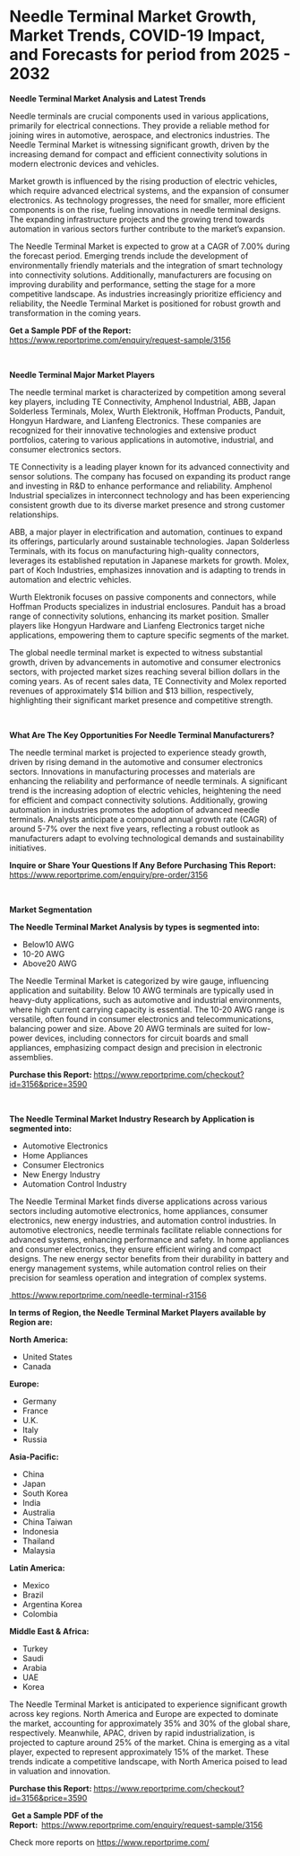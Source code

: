 <p><h1>Needle Terminal Market Growth, Market Trends, COVID-19 Impact, and Forecasts for period from 2025 - 2032</h1></p><p><strong>Needle Terminal Market Analysis and Latest Trends</strong></p>
<p><p>Needle terminals are crucial components used in various applications, primarily for electrical connections. They provide a reliable method for joining wires in automotive, aerospace, and electronics industries. The Needle Terminal Market is witnessing significant growth, driven by the increasing demand for compact and efficient connectivity solutions in modern electronic devices and vehicles.</p><p>Market growth is influenced by the rising production of electric vehicles, which require advanced electrical systems, and the expansion of consumer electronics. As technology progresses, the need for smaller, more efficient components is on the rise, fueling innovations in needle terminal designs. The expanding infrastructure projects and the growing trend towards automation in various sectors further contribute to the market’s expansion.</p><p>The Needle Terminal Market is expected to grow at a CAGR of 7.00% during the forecast period. Emerging trends include the development of environmentally friendly materials and the integration of smart technology into connectivity solutions. Additionally, manufacturers are focusing on improving durability and performance, setting the stage for a more competitive landscape. As industries increasingly prioritize efficiency and reliability, the Needle Terminal Market is positioned for robust growth and transformation in the coming years.</p></p>
<p><strong>Get a Sample PDF of the Report:&nbsp;</strong> <a href="https://www.reportprime.com/enquiry/request-sample/3156?utm_campaign=3529&utm_medium=2&utm_source=Github&utm_content=ia&utm_term=18032025&utm_id=needle-terminal">https://www.reportprime.com/enquiry/request-sample/3156</a></p>
<p>&nbsp;</p>
<p><strong>Needle Terminal Major Market Players</strong></p>
<p><p>The needle terminal market is characterized by competition among several key players, including TE Connectivity, Amphenol Industrial, ABB, Japan Solderless Terminals, Molex, Wurth Elektronik, Hoffman Products, Panduit, Hongyun Hardware, and Lianfeng Electronics. These companies are recognized for their innovative technologies and extensive product portfolios, catering to various applications in automotive, industrial, and consumer electronics sectors.</p><p>TE Connectivity is a leading player known for its advanced connectivity and sensor solutions. The company has focused on expanding its product range and investing in R&D to enhance performance and reliability. Amphenol Industrial specializes in interconnect technology and has been experiencing consistent growth due to its diverse market presence and strong customer relationships.</p><p>ABB, a major player in electrification and automation, continues to expand its offerings, particularly around sustainable technologies. Japan Solderless Terminals, with its focus on manufacturing high-quality connectors, leverages its established reputation in Japanese markets for growth. Molex, part of Koch Industries, emphasizes innovation and is adapting to trends in automation and electric vehicles.</p><p>Wurth Elektronik focuses on passive components and connectors, while Hoffman Products specializes in industrial enclosures. Panduit has a broad range of connectivity solutions, enhancing its market position. Smaller players like Hongyun Hardware and Lianfeng Electronics target niche applications, empowering them to capture specific segments of the market.</p><p>The global needle terminal market is expected to witness substantial growth, driven by advancements in automotive and consumer electronics sectors, with projected market sizes reaching several billion dollars in the coming years. As of recent sales data, TE Connectivity and Molex reported revenues of approximately $14 billion and $13 billion, respectively, highlighting their significant market presence and competitive strength.</p></p>
<p>&nbsp;</p>
<p><strong>What Are The Key Opportunities For Needle Terminal Manufacturers?</strong></p>
<p><p>The needle terminal market is projected to experience steady growth, driven by rising demand in the automotive and consumer electronics sectors. Innovations in manufacturing processes and materials are enhancing the reliability and performance of needle terminals. A significant trend is the increasing adoption of electric vehicles, heightening the need for efficient and compact connectivity solutions. Additionally, growing automation in industries promotes the adoption of advanced needle terminals. Analysts anticipate a compound annual growth rate (CAGR) of around 5-7% over the next five years, reflecting a robust outlook as manufacturers adapt to evolving technological demands and sustainability initiatives.</p></p>
<p><strong>Inquire or Share Your Questions If Any Before Purchasing This Report:</strong> <a href="https://www.reportprime.com/enquiry/pre-order/3156?utm_campaign=3529&utm_medium=2&utm_source=Github&utm_content=ia&utm_term=18032025&utm_id=needle-terminal">https://www.reportprime.com/enquiry/pre-order/3156</a></p>
<p>&nbsp;</p>
<p><strong>Market Segmentation</strong></p>
<p><strong>The Needle Terminal Market Analysis by types is segmented into:</strong></p>
<p><ul><li>Below10 AWG</li><li>10-20 AWG</li><li>Above20 AWG</li></ul></p>
<p><p>The Needle Terminal Market is categorized by wire gauge, influencing application and suitability. Below 10 AWG terminals are typically used in heavy-duty applications, such as automotive and industrial environments, where high current carrying capacity is essential. The 10-20 AWG range is versatile, often found in consumer electronics and telecommunications, balancing power and size. Above 20 AWG terminals are suited for low-power devices, including connectors for circuit boards and small appliances, emphasizing compact design and precision in electronic assemblies.</p></p>
<p><strong>Purchase this Report:&nbsp;</strong><a href="https://www.reportprime.com/checkout?id=3156&price=3590&utm_campaign=3529&utm_medium=2&utm_source=Github&utm_content=ia&utm_term=18032025&utm_id=needle-terminal">https://www.reportprime.com/checkout?id=3156&price=3590</a></p>
<p>&nbsp;</p>
<p><strong>The Needle Terminal Market Industry Research by Application is segmented into:</strong></p>
<p><ul><li>Automotive Electronics</li><li>Home Appliances</li><li>Consumer Electronics</li><li>New Energy Industry</li><li>Automation Control Industry</li></ul></p>
<p><p>The Needle Terminal Market finds diverse applications across various sectors including automotive electronics, home appliances, consumer electronics, new energy industries, and automation control industries. In automotive electronics, needle terminals facilitate reliable connections for advanced systems, enhancing performance and safety. In home appliances and consumer electronics, they ensure efficient wiring and compact designs. The new energy sector benefits from their durability in battery and energy management systems, while automation control relies on their precision for seamless operation and integration of complex systems.</p></p>
<p><a href="https://www.reportprime.com/needle-terminal-r3156?utm_campaign=3529&utm_medium=2&utm_source=Github&utm_content=ia&utm_term=18032025&utm_id=needle-terminal">&nbsp;https://www.reportprime.com/needle-terminal-r3156</a></p>
<p><strong>In terms of Region, the Needle Terminal Market Players available by Region are:</strong></p>
<p>
    <p> <strong> North America: </strong>
        <ul>
            <li>United States</li>
            <li>Canada</li>
        </ul>
        </p> 
    <p> <strong> Europe: </strong>
        <ul>
            <li>Germany</li>
            <li>France</li>
            <li>U.K.</li>
            <li>Italy</li>
            <li>Russia</li>
        </ul>
        </p> 
    <p> <strong> Asia-Pacific: </strong>
        <ul>
            <li>China</li>
            <li>Japan</li>
            <li>South Korea</li>
            <li>India</li>
            <li>Australia</li>
            <li>China Taiwan</li>
            <li>Indonesia</li>
            <li>Thailand</li>
            <li>Malaysia</li>
        </ul>
        </p> 
    <p> <strong> Latin America: </strong>
        <ul>
            <li>Mexico</li>
            <li>Brazil</li>
            <li>Argentina Korea</li>
            <li>Colombia</li>
        </ul>
        </p> 
    <p> <strong> Middle East & Africa: </strong>
        <ul>
            <li>Turkey</li>
            <li>Saudi</li>
            <li>Arabia</li>
            <li>UAE</li>
            <li>Korea</li>
        </ul>
    </p>
    </p>
<p><p>The Needle Terminal Market is anticipated to experience significant growth across key regions. North America and Europe are expected to dominate the market, accounting for approximately 35% and 30% of the global share, respectively. Meanwhile, APAC, driven by rapid industrialization, is projected to capture around 25% of the market. China is emerging as a vital player, expected to represent approximately 15% of the market. These trends indicate a competitive landscape, with North America poised to lead in valuation and innovation.</p></p>
<p><strong>Purchase this Report: </strong><a href="https://www.reportprime.com/checkout?id=3156&price=3590&utm_campaign=3529&utm_medium=2&utm_source=Github&utm_content=ia&utm_term=18032025&utm_id=needle-terminal">https://www.reportprime.com/checkout?id=3156&price=3590</a></p>
<p>&nbsp;<strong>Get a Sample PDF of the Report:&nbsp;&nbsp;</strong><a href="https://www.reportprime.com/enquiry/request-sample/3156?utm_campaign=3529&utm_medium=2&utm_source=Github&utm_content=ia&utm_term=18032025&utm_id=needle-terminal">https://www.reportprime.com/enquiry/request-sample/3156</a></p>
<p><strong></strong></p>
<p>Check more reports on <a href="https://www.reportprime.com/?utm_campaign=3529&utm_medium=2&utm_source=Github&utm_content=ia&utm_term=18032025&utm_id=needle-terminal">https://www.reportprime.com/</a></p>